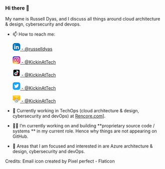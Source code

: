 ### Hi there 👋

My name is Russell Dyas, and I discuss all things around cloud architecture & design, cybersecurity and devops.

- 📫 How to reach me: 

    [![LinkedIn Logo](/images/social_cl/linkedin-icon_24x24.png) - @russelldyas](https://www.linkedin.com/in/russelldyas)
    
    [![Instagram Logo](/images/social_cl/instagram-icon_24x24.png) - @KickinAtTech](https://www.instagram.com/kickinat)

     [![TikTok Logo](/images/social_cl/TikTok_logo_24.png) - @KickinAtTech](https://www.tiktok.com/@kickinat)

    [![Twitter Logo](/images/social_cl/twitter-icon_24x24.png) - @KickinAtTech](https://www.twitter.com/kickinat)
    
    [![Email Logo](/images/social_cl/email-icon_square_24x24.png) - @KickinAtTech](https://www.twitter.com/kickinat)
 

- 🔭 Currently working in TechOps (cloud architecture & design, cybersecurity and devOps) at [Rencore.com](https://www.Rencore.com)].
- 👨‍💻 I’m currently working on and building **proprietary source code / systems ** in my current role. Hence why things are not appearing on GitHub.
- 💬 Areas that I am focused and interested in are Azure architecture & design, cybersecurity and devOps.

Credits:
Email icon created by Pixel perfect - Flaticon